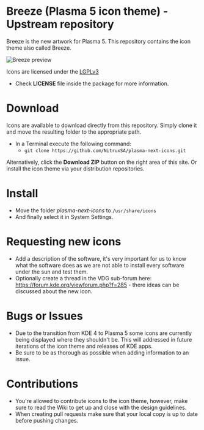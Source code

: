 Breeze (Plasma 5 icon theme) - Upstream repository
==============

Breeze is the new artwork for Plasma 5. This repository contains the icon theme also called Breeze.

![Breeze preview](http://i.imgur.com/omER2VT.png "Breeze is the next icon theme for KDE")

Icons are licensed under the [LGPLv3](http://opensource.org/licenses/lgpl-3.0.html)

* Check **LICENSE** file inside the package for more information.

Download
========

Icons are available to download directly from this repository. Simply clone it and move the resulting folder to the appropriate path.

* In a Terminal execute the following command: 
  * `git clone https://github.com/NitruxSA/plasma-next-icons.git`

Alternatively, click the **Download ZIP** button on the right area of this site. Or install the icon theme via your distribution repositories.

Install
========

* Move the folder *plasma-next-icons* to `/usr/share/icons`
* And finally select it in System Settings.

Requesting new icons
========

* Add a description of the software, it's very important for us to know what the software does as we are not able to install every software under the sun and test them.
* Optionally create a thread in the VDG sub-forum here: https://forum.kde.org/viewforum.php?f=285 - there ideas can be discussed about the new icon.

Bugs or Issues
========

* Due to the transition from KDE 4 to Plasma 5 some icons are currently being displayed where they shouldn't be. This will addressed in future iterations of the icon theme and releases of KDE apps.
* Be sure to be as thorough as possible when adding information to an issue.

Contributions
========
* You're allowed to contribute icons to the icon theme, however, make sure to read the Wiki to get up and close with the design guidelines.
* When creating pull requests make sure that your local copy is up to date before pushing changes.
